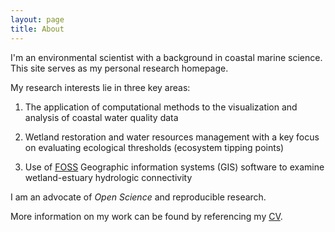 ```yaml
---
layout: page
title: About
---
```


I'm an environmental scientist with a background in coastal marine science. This site serves as my personal research homepage. 

My research interests lie in three key areas:

1. The application of computational methods to the visualization and analysis of coastal water quality data

2. Wetland restoration and water resources management with a key focus on evaluating ecological thresholds (ecosystem tipping points)

3. Use of [FOSS](https://en.wikipedia.org/wiki/Free_and_open-source_software) Geographic information systems (GIS) software to examine wetland-estuary hydrologic connectivity 

I am an advocate of *Open Science* and reproducible research.

More information on my work can be found by referencing my [CV](https://jsta.github.io/cv.html).